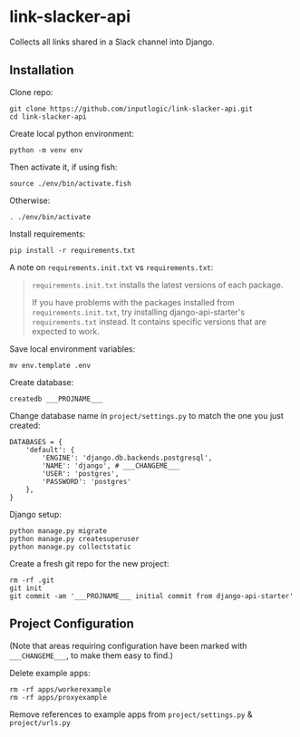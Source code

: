 # link-slacker-api
Collects all links shared in a Slack channel into Django.

## Installation

Clone repo:
```
git clone https://github.com/inputlogic/link-slacker-api.git
cd link-slacker-api
```

Create local python environment:

```
python -m venv env
```

Then activate it, if using fish:
```
source ./env/bin/activate.fish
```
Otherwise:
```
. ./env/bin/activate
```

Install requirements:

```
pip install -r requirements.txt
```

A note on `requirements.init.txt` vs `requirements.txt`:

> `requirements.init.txt` installs the latest versions of each package.
>
> If you have problems with the packages installed from `requirements.init.txt`,
> try installing django-api-starter's `requirements.txt` instead. It contains
> specific versions that are expected to work.

Save local environment variables:

```
mv env.template .env
```

Create database:
```
createdb ___PROJNAME___
```

Change database name in `project/settings.py` to match the one you just created:
```
DATABASES = {
    'default': {
        'ENGINE': 'django.db.backends.postgresql',
        'NAME': 'django', # ___CHANGEME___
        'USER': 'postgres',
        'PASSWORD': 'postgres'
    },
}
```

Django setup:
```
python manage.py migrate
python manage.py createsuperuser
python manage.py collectstatic
```

Create a fresh git repo for the new project:
```
rm -rf .git
git init
git commit -am '___PROJNAME___ initial commit from django-api-starter'
```

## Project Configuration

(Note that areas requiring configuration have been marked with `___CHANGEME___`,
to make them easy to find.)

Delete example apps:
```
rm -rf apps/workerexample
rm -rf apps/proxyexample
```

Remove references to example apps from `project/settings.py` & `project/urls.py`